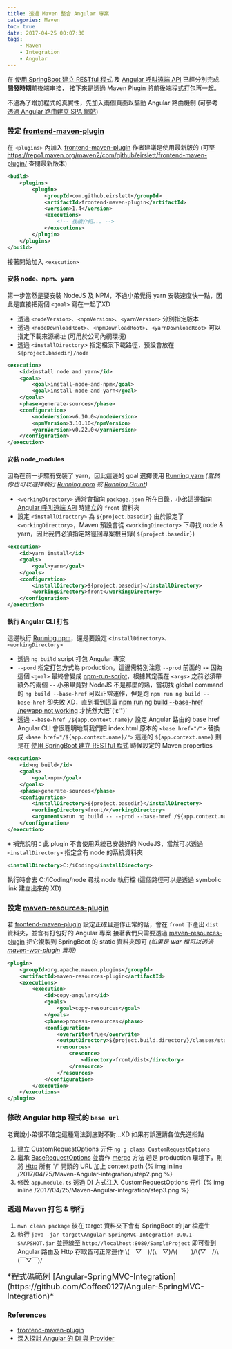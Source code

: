 ```yaml
---
title: 透過 Maven 整合 Angular 專案
categories: Maven
toc: true
date: 2017-04-25 00:07:30
tags:
    - Maven
    - Integration
    - Angular
---
```

在 [使用 SpringBoot 建立 RESTful 程式](/blog/2017/04/23/spring-boot-rest/) 及 [Angular 呼叫遠端 API](/blog/2017/04/23/Angular-proxy-to-backend-rest/) 已經分別完成**開發時期**前後端串接，
接下來是透過 Maven Plugin 將前後端程式打包再一起。

不過為了增加程式的真實性，先加入兩個頁面以驅動 Angular 路由機制 (可參考 [透過 Angular 路由建立 SPA 網站](/2017/04/24/Angular-simple-routing/))

### 設定 [frontend-maven-plugin](https://github.com/eirslett/frontend-maven-plugin)
在 `<plugins>` 內加入 [frontend-maven-plugin](https://github.com/eirslett/frontend-maven-plugin)
作者建議是使用最新版的 (可至 https://repo1.maven.org/maven2/com/github/eirslett/frontend-maven-plugin/ 查閱最新版本)
```xml
<build>
    <plugins>
        <plugin>
            <groupId>com.github.eirslett</groupId>
            <artifactId>frontend-maven-plugin</artifactId>
            <version>1.4</version>
            <executions>
                <!-- 後續介紹... -->
            </executions>
        </plugin>
    </plugins>
</build>
```
接著開始加入 `<execution>`
#### 安裝 node、npm、yarn
第一步當然是要安裝 NodeJS 及 NPM，不過小弟覺得 yarn 安裝速度快一點，因此是直接把兩個 `<goal>` 寫在一起了XD
* 透過 `<nodeVersion>`、`<npmVersion>`、`<yarnVersion>` 分別指定版本
* 透過 `<nodeDownloadRoot>`、`<npmDownloadRoot>`、`<yarnDownloadRoot>` 可以指定下載來源網址 (可用於公司內網環境)
* 透過 `<installDirectory`> 指定檔案下載路徑，預設會放在 `${project.basedir}/node`
```xml
<execution>
    <id>install node and yarn</id>
    <goals>
        <goal>install-node-and-npm</goal>
        <goal>install-node-and-yarn</goal>
    </goals>
    <phase>generate-sources</phase>
    <configuration>
        <nodeVersion>v6.10.0</nodeVersion>
        <npmVersion>3.10.10</npmVersion>
        <yarnVersion>v0.22.0</yarnVersion>
    </configuration>
</execution>
```
#### 安裝 node_modules
因為在前一步驟有安裝了 yarn，因此這邊的 goal 選擇使用 [Running yarn](https://github.com/eirslett/frontend-maven-plugin#running-yarn)
*(當然你也可以選擇執行 [Running npm](https://github.com/eirslett/frontend-maven-plugin#running-npm) 或 [Running Grunt](https://github.com/eirslett/frontend-maven-plugin#running-grunt))*
* `<workingDirectory>` 通常會指向 `package.json` 所在目錄，小弟這邊指向 [Angular 呼叫遠端 API](/blog/2017/04/23/Angular-proxy-to-backend-rest/) 時建立的 `front` 資料夾
* 設定 `<installDirectory>` 為 `${project.basedir}`
  由於設定了 `<workingDirectory>`，Maven 預設會從 `<workingDirectory>` 下尋找 node & yarn，因此我們必須指定路徑回專案根目錄( `${project.basedir}`)
```xml
<execution>
    <id>yarn install</id>
    <goals>
        <goal>yarn</goal>
    </goals>
    <configuration>
        <installDirectory>${project.basedir}</installDirectory>
        <workingDirectory>front</workingDirectory>
    </configuration>
</execution>
```
#### 執行 Angular CLI 打包
這邊執行 [Running npm](https://github.com/eirslett/frontend-maven-plugin#running-npm)，還是要設定 `<installDirectory>`、`<workingDirectory>`
* 透過 `ng build` script 打包 Angular 專案
* `--pord` 指定打包方式為 production，這邊需特別注意 `--prod` 前面的 **`--`**
  因為這個 `<goal>` 最終會變成 [npm-run-script](https://docs.npmjs.com/cli/run-script)，根據其定義在 `<args>` 之前必須帶額外的兩個 `--`
  小弟畢竟對 NodeJS 不是那麼的熟，當初找 global command 的 `ng build --base-href` 可以正常運作，但是跑 `npm run ng build --base-href` 卻失敗 XD，直到看到這篇 [npm run ng build --base-href /newapp not working](https://github.com/angular/angular-cli/issues/5768) 才恍然大悟ˋ(′ε‵")ˊ
* 透過 `--base-href /${app.context.name}/` 設定 Angular 路由的 base href
  Angular CLI 會很聰明地幫我們把 index.html 原本的 `<base href="/">` 替換成 `<base href="/${app.context.name}/">`
  這邊的 `${app.context.name}` 則是在 [使用 SpringBoot 建立 RESTful 程式](/blog/2017/04/23/spring-boot-rest/) 時候設定的 Maven properties
```xml
<execution>
    <id>ng build</id>
    <goals>
        <goal>npm</goal>
    </goals>
    <phase>generate-sources</phase>
    <configuration>
        <installDirectory>${project.basedir}</installDirectory>
        <workingDirectory>front/</workingDirectory>
        <arguments>run ng build -- --prod --base-href /${app.context.name}/</arguments>
    </configuration>
</execution>
```

※ 補充說明：此 plugin 不會使用系統已安裝好的 NodeJS，當然可以透過 `<installDirectory>` 指定含有 node 的系統資料夾
```xml
<installDirectory>C:/iCoding</installDirectory>
```
執行時會去 C:/iCoding/node 尋找 node 執行檔 (這個路徑可以是透過 symbolic link 建立出來的 XD)

### 設定 [maven-resources-plugin](https://maven.apache.org/plugins/maven-resources-plugin/)
若 [frontend-maven-plugin](https://github.com/eirslett/frontend-maven-plugin) 設定正確且運作正常的話，會在 `front` 下產出 `dist` 資料夾，並含有打包好的 Angular 專案
接著我們只需要透過 [maven-resources-plugin](https://maven.apache.org/plugins/maven-resources-plugin/) 把它複製到 SpringBoot 的 static 資料夾即可
*(如果是 war 檔可以透過 [maven-war-plugin](https://maven.apache.org/plugins/maven-war-plugin/examples/including-excluding-files-from-war.html) 實現)*
```xml
<plugin>
    <groupId>org.apache.maven.plugins</groupId>
    <artifactId>maven-resources-plugin</artifactId>
    <executions>
        <execution>
            <id>copy-angular</id>
            <goals>
                <goal>copy-resources</goal>
            </goals>
            <phase>process-resources</phase>
            <configuration>
                <overwrite>true</overwrite>
                <outputDirectory>${project.build.directory}/classes/static</outputDirectory>
                <resources>
                    <resource>
                        <directory>front/dist</directory>
                    </resource>
                </resources>
            </configuration>
        </execution>
    </executions>
</plugin>
```

### 修改 Angular http 程式的 `base url`
老實說小弟很不確定這種寫法到底對不對...XD 如果有誤還請各位先進指點
1. 建立 CustomRequestOptions 元件 `ng g class CustomRequestOptions`
2. 繼承 [BaseRequestOptions](https://angular.io/docs/ts/latest/api/http/index/BaseRequestOptions-class.html) 並實作 [merge](https://angular.io/docs/ts/latest/api/http/index/RequestOptions-class.html#!#merge-anchor) 方法
  若是 production 環境下，則將 [Http](https://angular.io/docs/ts/latest/api/http/index/Http-class.html) 所有 '/' 開頭的 URL 加上 context path
{% img inline /2017/04/25/Maven-Angular-integration/step2.png %}
3. 修改 `app.module.ts` 透過 DI 方式注入 CustomRequestOptions 元件
{% img inline /2017/04/25/Maven-Angular-integration/step3.png %}

### 透過 Maven 打包 & 執行
1. `mvn clean package` 後在 target 資料夾下會有 SpringBoot 的 jar 檔產生
2. 執行 `java -jar target\Angular-SpringMVC-Integration-0.0.1-SNAPSHOT.jar` 並連線至 `http://localhost:8080/SampleProject` 即可看到 Angular 路由及 Http 存取皆可正常運作
  \\(￣▽￣)/(\￣▽)/\\(　 　)/\\(▽￣/)\\(￣▽￣)/ 

<span style="font-size: 1.3em">
*程式碼範例 [Angular-SpringMVC-Integration](https://github.com/Coffee0127/Angular-SpringMVC-Integration)*
</span>

### References
* [frontend-maven-plugin](https://github.com/eirslett/frontend-maven-plugin)
* [深入探討 Angular 的 DI 與 Provider](http://oomusou.io/angular/angular-di/)
